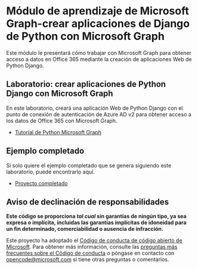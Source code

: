 # <a name="microsoft-graph-training-module---build-python-django-apps-with-microsoft-graph"></a>Módulo de aprendizaje de Microsoft Graph-crear aplicaciones de Django de Python con Microsoft Graph

Este módulo le presentará cómo trabajar con Microsoft Graph para obtener acceso a datos en Office 365 mediante la creación de aplicaciones Web de Python Django.

## <a name="lab---build-python-django-apps-with-microsoft-graph"></a>Laboratorio: crear aplicaciones de Python Django con Microsoft Graph

En este laboratorio, creará una aplicación Web de Python Django con el punto de conexión de autenticación de Azure AD v2 para obtener acceso a los datos de Office 365 con Microsoft Graph.

- [Tutorial de Python Microsoft Graph](https://docs.microsoft.com/graph/training/python-tutorial)

## <a name="completed-sample"></a>Ejemplo completado

Si solo quiere el ejemplo completado que se genera siguiendo este laboratorio, puede encontrarlo aquí.

- [Proyecto completado](demo)

## <a name="disclaimer"></a>Aviso de declinación de responsabilidades

**Este código se proporciona *tal cual* sin garantías de ningún tipo, ya sea expresa o implícita, incluidas las garantías implícitas de idoneidad para un fin determinado, comerciabilidad o ausencia de infracción.**

Este proyecto ha adoptado el [Código de conducta de código abierto de Microsoft](https://opensource.microsoft.com/codeofconduct/). Para obtener más información, consulte las [preguntas más frecuentes sobre el Código de conducta](https://opensource.microsoft.com/codeofconduct/faq/) o póngase en contacto con [opencode@microsoft.com](mailto:opencode@microsoft.com) si tiene otras preguntas o comentarios.

